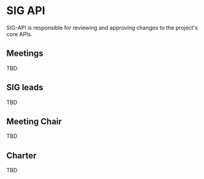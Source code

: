 SIG API
========

SIG-API is responsible for reviewing and approving changes to the project's core APIs.

Meetings
--------

TBD

SIG leads
---------

TBD

Meeting Chair
-------------

TBD

Charter
-------

TBD
